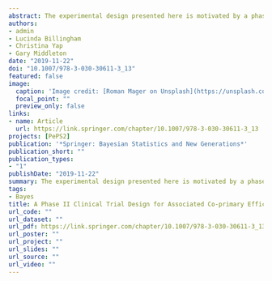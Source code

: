 ```yaml
---
abstract: The experimental design presented here is motivated by a phase II clinical trial called PePS2, investigating the efficacy and safety of an immunotherapy called pembrolizumab in a specific subgroup of lung cancer patients. Previous trials have shown that the probability of efficacy is correlated with particular patient variables. There are clinical trial designs that investigate co-primary efficacy and toxicity outcomes in phase II, but few that incorporate covariates. We present here the approach we developed for PePS2, latterly recognised to be a special case of a more general method originally presented by Thall, Nguyen and Estey. Their method incorporates covariates to conduct a dose-finding study but has been scarcely used in trials. Dose-finding is not required in PePS2 because a candidate dose has been widely tested. Starting from the most general case, we introduce our method as a novel refinement appropriate for use in phase II, and evaluate it using a simulation study. Our method shares information across patient cohorts. Simulations show it is more efficient than analysing the cohorts separately. Using the design in PePS2 with 60 patients to test the treatment in six cohorts determined by our baseline covariates, we can expect error rates typical of those used in phase II trials. However, we demonstrate that care must be taken when specifying the models for efficacy and toxicity because more complex models require greater sample sizes for acceptable simulated performance.
authors:
- admin
- Lucinda Billingham
- Christina Yap
- Gary Middleton
date: "2019-11-22"
doi: "10.1007/978-3-030-30611-3_13"
featured: false
image:
  caption: 'Image credit: [Roman Mager on Unsplash](https://unsplash.com/photos/5mZ_M06Fc9g)'
  focal_point: ""
  preview_only: false
links:
- name: Article
  url: https://link.springer.com/chapter/10.1007/978-3-030-30611-3_13
projects: [PePS2]
publication: '*Springer: Bayesian Statistics and New Generations*'
publication_short: ""
publication_types:
- "1"
publishDate: "2019-11-22"
summary: The experimental design presented here is motivated by a phase II clinical trial called PePS2, investigating the efficacy and safety of an immunotherapy called pembrolizumab in a specific subgroup of lung cancer patients. 
tags:
- Bayes
title: A Phase II Clinical Trial Design for Associated Co-primary Efficacy and Toxicity Outcomes with Baseline Covariates
url_code: ""
url_dataset: ""
url_pdf: https://link.springer.com/chapter/10.1007/978-3-030-30611-3_13
url_poster: ""
url_project: ""
url_slides: ""
url_source: ""
url_video: ""
---
```


